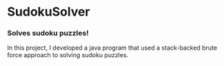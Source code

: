 # SudokuSolver
### Solves sudoku puzzles!

In this project, I developed a java program that used a stack-backed brute force approach to solving sudoku puzzles. 

